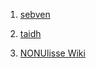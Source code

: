 1. [sebven](https://www.sebven.com/)

2. [taidh](https://dauhoangtai.github.io/)

3. [NONUlisse Wiki](https://wiki.fuo.fi/en/CTFs/Dragonctf-2021/babymac)